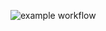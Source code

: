 ![example workflow](https://github.com/kubajarmuzek/bank-zbozowy-mvn/actions/workflows/<readme.md/badge.svg)
